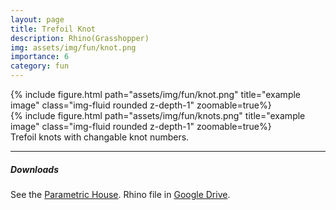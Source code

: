 ```yaml
---
layout: page
title: Trefoil Knot
description: Rhino(Grasshopper)
img: assets/img/fun/knot.png
importance: 6
category: fun
---
```


<div class="row">
    <div class="col-sm mt-3 mt-md-0">
        {% include figure.html path="assets/img/fun/knot.png" title="example image" class="img-fluid rounded z-depth-1" zoomable=true%}
    </div> 
    <div class="col-sm mt-3 mt-md-0">
        {% include figure.html path="assets/img/fun/knots.png" title="example image" class="img-fluid rounded z-depth-1" zoomable=true%}
    </div> 
</div>
<div class="caption">
    Trefoil knots with changable knot numbers.
</div>

------
##### **Downloads**
See the [Parametric House](https://parametrichouse.com/trefoil-knot/).
Rhino file in [Google Drive](https://drive.google.com/file/d/1xtiewe6DK7VV_WmT_YKMW4tCtO2-R1zM/view?usp=sharing).